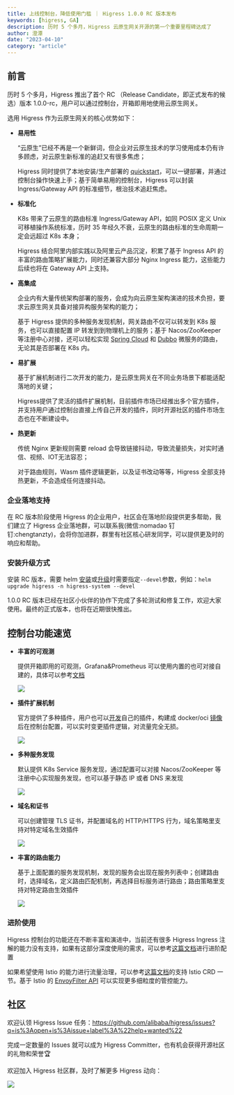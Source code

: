 ```yaml
---
title: 上线控制台，降低使用门槛 ｜ Higress 1.0.0 RC 版本发布
keywords: [higress, GA]
description: 历时 5 个多月，Higress 云原生网关开源的第一个重要里程碑达成了
author: 澄潭
date: "2023-04-10"
category: "article"
---
```


## 前言

历时 5 个多月，Higress 推出了首个 RC （Release Candidate，即正式发布的候选）版本 1.0.0-rc，用户可以通过控制台，开箱即用地使用云原生网关。

选用 Higress 作为云原生网关的核心优势如下：

- **易用性**

  “云原生”已经不再是一个新鲜词，但企业对云原生技术的学习使用成本仍有许多顾虑，对云原生新标准的追赶又有很多焦虑；

  Higress 同时提供了本地安装/生产部署的 [quickstart](https://higress.io/zh-cn/docs/user/quickstart)，可以一键部署，并通过控制台操作快速上手；基于简单易用的控制台，Higress 可以封装 Ingress/Gateway API 的标准细节，根治技术追赶焦虑。

- **标准化**

  K8s 带来了云原生的路由标准 Ingress/Gateway API，如同 POSIX 定义 Unix 可移植操作系统标准，历时 35 年经久不衰，云原生的路由标准的生命周期一定会远超过 K8s 本身；

  Higress 结合阿里内部实践以及阿里云产品沉淀，积累了基于 Ingress API 的丰富的路由策略扩展能力，同时还兼容大部分 Nginx Ingress 能力，这些能力后续也将在 Gateway API 上支持。

- **高集成**

  企业内有大量传统架构部署的服务，会成为向云原生架构演进的技术负担，要求云原生网关具备对接异构服务架构的能力；

  基于 Higress 提供的多种服务发现机制，网关路由不仅可以转发到 K8s 服务，也可以直接配置 IP 转发到到物理机上的服务；基于 Nacos/ZooKeeper 等注册中心对接，还可以轻松实现 [Spring Cloud](https://higress.io/zh-cn/docs/user/spring-cloud) 和 [Dubbo](https://higress.io/zh-cn/docs/user/dubbo) 微服务的路由，无论其是否部署在 K8s 内。
  
- **易扩展**

  基于扩展机制进行二次开发的能力，是云原生网关在不同业务场景下都能适配落地的关键；
  
  Higress提供了灵活的插件扩展机制，目前插件市场已经推出多个官方插件，并支持用户通过控制台直接上传自己开发的插件，同时开源社区的插件市场生态也在不断建设中。
  
  
- **热更新**

  传统 Nginx 更新规则需要 reload 会导致链接抖动，导致流量损失，对实时通信、视频、IOT无法容忍；

  对于路由规则，Wasm 插件逻辑更新，以及证书改动等等，Higress 全部支持热更新，不会造成任何连接抖动。


### 企业落地支持

在 RC 版本阶段使用 Higress 的企业用户，社区会在落地阶段提供更多帮助，我们建立了 Higress 企业落地群，可以联系我(微信:nomadao 钉钉:chengtanzty)，会将你加进群，群里有社区核心研发同学，可以提供更及时的响应和帮助。


### 安装升级方式

安装 RC 版本，需要 helm [安装](https://higress.io/zh-cn/docs/user/quickstart)或[升级](https://higress.io/zh-cn/docs/ops/upgrade)时需要指定`--devel`参数，例如：`helm upgrade higress -n higress-system --devel`

1.0.0 RC 版本已经在社区小伙伴的协作下完成了多轮测试和修复工作，欢迎大家使用。最终的正式版本，也将在近期很快推出。


## 控制台功能速览

- **丰富的可观测**

  提供开箱即用的可观测，Grafana&Prometheus 可以使用内置的也可对接自建的，具体可以参考[文档](https://higress.io/zh-cn/docs/user/prometheus)

  ![](https://img.alicdn.com/imgextra/i1/O1CN016n7gBU1UCnrfOBOZC_!!6000000002482-1-tps-1778-1012.gif)
    

- **插件扩展机制**

  官方提供了多种插件，用户也可以[开发](https://higress.io/zh-cn/docs/user/wasm-go)自己的插件，构建成 docker/oci [镜像](https://higress.io/zh-cn/docs/plugins/custom)后在控制台配置，可以实时变更插件逻辑，对流量完全无损。

  ![](https://img.alicdn.com/imgextra/i2/O1CN01t7XqQB1s6R8cM5ZRS_!!6000000005717-1-tps-1778-1012.gif)


- **多种服务发现**

  默认提供 K8s Service 服务发现，通过配置可以对接 Nacos/ZooKeeper 等注册中心实现服务发现，也可以基于静态 IP 或者 DNS 来发现

  ![](https://img.alicdn.com/imgextra/i2/O1CN0142CxRS1of0ZKg5soq_!!6000000005251-1-tps-1778-1012.gif)
    

- **域名和证书**

  可以创建管理 TLS 证书，并配置域名的 HTTP/HTTPS 行为，域名策略里支持对特定域名生效插件

  ![](https://img.alicdn.com/imgextra/i4/O1CN01eQhgZD1ggMonjdj9u_!!6000000004171-1-tps-1778-1012.gif)


- **丰富的路由能力**

  基于上面配置的服务发现机制，发现的服务会出现在服务列表中；创建路由时，选择域名，定义路由匹配机制，再选择目标服务进行路由；路由策略里支持对特定路由生效插件

  ![](https://img.alicdn.com/imgextra/i3/O1CN01lExhus1IvR4Q8kGmY_!!6000000000955-1-tps-1778-1012.gif)


### 进阶使用

Higress 控制台的功能还在不断丰富和演进中，当前还有很多 Higress Ingress 注解的能力没有支持，如果有这部分深度使用的需求，可以参考[这篇文档](https://higress.io/zh-cn/docs/user/annotation-use-case)进行进阶配置

如果希望使用 Istio 的能力进行流量治理，可以参考[这篇文档](https://higress.io/zh-cn/docs/ops/deploy-by-helm)的支持 Istio CRD 一节。基于 Istio 的 [EnvoyFilter API](https://istio.io/latest/docs/reference/config/networking/envoy-filter/) 可以实现更多细粒度的管控能力。



## 社区

欢迎认领 Higress Issue 任务：https://github.com/alibaba/higress/issues?q=is%3Aopen+is%3Aissue+label%3A%22help+wanted%22

完成一定数量的 Issues 就可以成为 Higress Committer，也有机会获得开源社区的礼物和荣誉🏆

欢迎加入 Higress 社区群，及时了解更多 Higress 动向：

![](https://img.alicdn.com/imgextra/i2/O1CN0171Hg8d1XMMz4eFo3b_!!6000000002909-0-tps-720-405.jpg)
